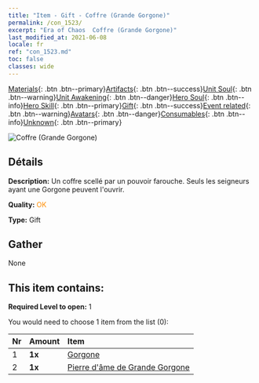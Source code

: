 ```yaml
---
title: "Item - Gift - Coffre (Grande Gorgone)"
permalink: /con_1523/
excerpt: "Era of Chaos  Coffre (Grande Gorgone)"
last_modified_at: 2021-06-08
locale: fr
ref: "con_1523.md"
toc: false
classes: wide
---
```

 [Materials](/ItemsFR/){: .btn .btn--primary}[Artifacts](/ItemsFR/Artifacts/){: .btn .btn--success}[Unit Soul](/ItemsFR/UnitSoul/){: .btn .btn--warning}[Unit Awakening](/ItemsFR/UnitAwakening/){: .btn .btn--danger}[Hero Soul](/ItemsFR/HeroSoul/){: .btn .btn--info}[Hero Skill](/ItemsFR/HeroSkill/){: .btn .btn--primary}[Gift](/ItemsFR/Gift/){: .btn .btn--success}[Event related](/ItemsFR/Events/){: .btn .btn--warning}[Avatars](/ItemsFR/Avatars/){: .btn .btn--danger}[Consumables](/ItemsFR/Consumables/){: .btn .btn--info}[Unknown](/ItemsFR/Unknown/){: .btn .btn--primary}

 ![Coffre (Grande Gorgone)](/images/t/i_907092.png)

## Détails
 **Description:** Un coffre scellé par un pouvoir farouche. Seuls les seigneurs ayant une Gorgone peuvent l'ouvrir.

 **Quality:** <span style="color: #FF8C00">OK</span>

 **Type:** Gift

## Gather

  None

## This item contains:

 **Required Level to open:** 1

 You would need to choose 1 item from the list (0):

  | Nr | Amount |     Item    |
  |:---|:-------|:------------|
  | 1 |  **1x** | [Gorgone](/ItemsFR/unt_257/) |  | 
  | 2 |  **1x** | [Pierre d'âme de Grande Gorgone](/ItemsFR/unt_339/) |  | 
